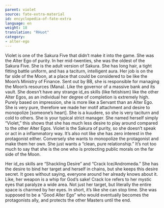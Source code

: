 ```yaml
---
parent: violet
source: fate-extra-material
id: encyclopedia-of-fate-extra
language: en
weight: 18
translation: "RHuot"
category:
- alter-ego
---
```


Violet is one of the Sakura Five that didn’t make it into the game.
She was the Alter Ego of purity.
In her mid-twenties, she was the oldest of the Sakura Five. She is the adult version of Sakura. She has long hair, a tight fitting battle uniform, and has a taciturn, intelligent aura.
Her job is on the far side of the Moon, at a place that could be considered to be like the Moon’s Ministry of Finance. Sent out by BB, she is responsible for managing the Moon’s resources (Mana). Like the governor of a massive bank and its vault.
She doesn’t have any strange id_es skills (like fetishism) like the other Alter Egos, as an individual her degree of completion is extremely high.
Purely based on impression, she is more like a Servant than an Alter Ego.
She is very pure, therefore we made her motif attachment and desire to monopolize [someone’s heart]. She is a kuudere, so she is very taciturn and cold to others. She is your typical strict manager.
She named herself simply “Violet,” this shows that she has much less desire to play around compared to the other Alter Egos.
Violet is the Sakura of purity, so she doesn’t speak or act in a inflammatory way. It’s also not like she has zero interest in the protagonist either. Conversely she wants to monopolize the protagonist and make them her own. She just wants a “clean, pure relationship.” It’s not too much to say that she is the one who is protecting public morals on the far side of the Moon.

Her id_es skills are “Shackling Desire” and “Crack Ice/Andromeda.”
She has the desire to bind her target and herself in chains, but she keeps this desire secret.
It goes without saying, everyone around her already knows about it. Like, her weapon is a whip for God’s sake!
Crack Ice refers to her mystic eyes that paralyze a wide area. Not just her target, but literally the entire space is charmed by her eyes. In short, it’s like she can stop time.
She was supposed to be a “Good Alter Ego” who would eventually becomes the protagonists ally, and protects the other Masters until the end.
